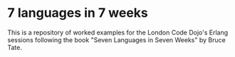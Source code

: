 # 7 languages in 7 weeks
This is a repository of worked examples for the London Code Dojo's Erlang sessions following the book "Seven Languages in Seven Weeks" by Bruce Tate.
